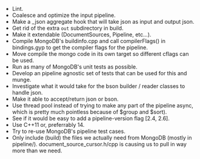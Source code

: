 * Lint.
* Coalesce and optimize the input pipeline.
* Make a _json aggregate hook that will take json as input and
  output json.
* Get rid of the extra `out` subdirectory in build.
* Make it extendable (DocumentSources, Pipeline, etc...).
*  Compile MongoDB's buildinfo.cpp and
   call compilerFlags() in bindings.gyp to get the compiler flags for the
   pipeline.
* Move compile the mongo code in its own target so different cflags can be
   used.
* Run as many of MongoDB's unit tests as possible.
* Develop an pipeline agnostic set of tests that can be used for this and munge.
*  Investigate what it would take for the bson builder / reader classes to
   handle json.
* Make it able to accept/return json or bson.
* Use thread pool instead of trying to make any part of the pipeline async,
  which is pretty much pointless because of $group and $sort).
* See if it would be easy to add a pipeline-version flag [2.4, 2.6].
* Use C++11 or, preferrably 14.
* Try to re-use MongoDB's pipeline test cases.
* Only include (build) the files we actually need from MongoDB (mostly in
  pipeline/).  document_source_cursor.h/cpp is causing us to pull in way more
  than we need.
